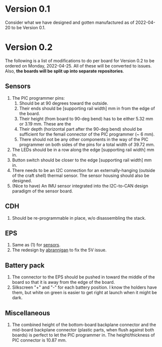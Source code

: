 # Version 0.1

Consider what we have designed and gotten manufactured as of 2022-04-20 to be Version 0.1.

# Version 0.2

The following is a list of modifications to do per board for Version 0.2 to be ordered on Monday, 2022-04-25. All of these will be converted to issues. Also, **the boards will be split up into separate repositories**.

## Sensors
1. The PIC programmer pins:
   1. Should be at 90 degrees toward the outside.
   2. Their ends should be [supporting rail width] mm in from the edge of the board.
   3. Their height (from board to 90-deg bend) has to be either 5.32 mm or 3.19 mm. These are the 
   4. Their depth (horizontal part after the 90-deg bend) should be sufficient for the femail connector of the PIC programmer (~ 6 mm).
   5. There should not be any other components in the way of the PIC programmer on both sides of the pins for a total width of 39.72 mm.
2. The LEDs should be in a row along the edge [supporting rail width] mm in.
3. Button switch should be closer to the edge [supporting rail width] mm in.
4. There needs to be an I2C connection for an externally-hanging (outside of the craft shell) thermal sensor. The sensor housing should also be designed.
5. (Nice to have) An IMU sensor integrated into the I2C-to-CAN design paradigm of the sensor board.

## CDH
1. Should be re-programmable in place, w/o disassembling the stack.

## EPS
1. Same as (1) for [sensors](#sensors).
2. The redesign by [abrannigan](https://github.com/orgs/coloradocube/people/ajbrannigan) to fix the 5V issue.

## Battery pack
1. The connector to the EPS should be pushed in toward the middle of the board so that it is away from the edge of the board.
2. Silkscreen "+" and "-" for each battery position. I know the holders have them, but white on green is easier to get right at launch when it might be dark.

## Miscellaneous
1. The combined height of the bottom-board backplane connector and the mid-board backplane connector (plastic parts, when flush against both boards) is perfect to let the PIC programmer in. The height/thickness of PIC connector is 10.87 mm.

